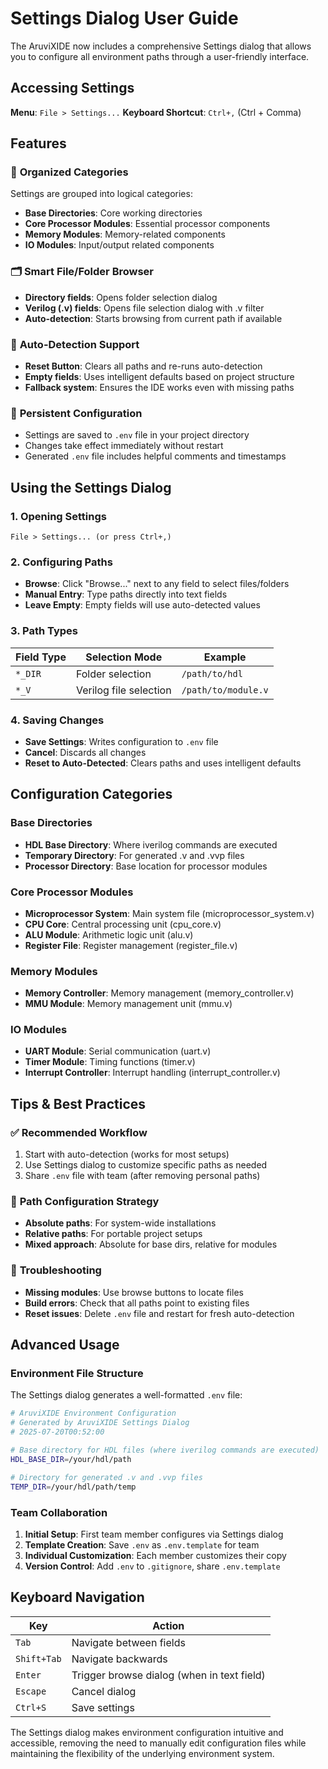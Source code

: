 # Settings Dialog User Guide

The AruviXIDE now includes a comprehensive Settings dialog that allows you to configure all environment paths through a user-friendly interface.

## Accessing Settings

**Menu**: `File > Settings...`
**Keyboard Shortcut**: `Ctrl+,` (Ctrl + Comma)

## Features

### 🎯 **Organized Categories**
Settings are grouped into logical categories:
- **Base Directories**: Core working directories
- **Core Processor Modules**: Essential processor components
- **Memory Modules**: Memory-related components  
- **IO Modules**: Input/output related components

### 🗂️ **Smart File/Folder Browser**
- **Directory fields**: Opens folder selection dialog
- **Verilog (.v) fields**: Opens file selection dialog with .v filter
- **Auto-detection**: Starts browsing from current path if available

### 🔄 **Auto-Detection Support**
- **Reset Button**: Clears all paths and re-runs auto-detection
- **Empty fields**: Uses intelligent defaults based on project structure
- **Fallback system**: Ensures the IDE works even with missing paths

### 💾 **Persistent Configuration**
- Settings are saved to `.env` file in your project directory
- Changes take effect immediately without restart
- Generated `.env` file includes helpful comments and timestamps

## Using the Settings Dialog

### 1. **Opening Settings**
```
File > Settings... (or press Ctrl+,)
```

### 2. **Configuring Paths**
- **Browse**: Click "Browse..." next to any field to select files/folders
- **Manual Entry**: Type paths directly into text fields
- **Leave Empty**: Empty fields will use auto-detected values

### 3. **Path Types**
| Field Type | Selection Mode | Example |
|------------|----------------|---------|
| `*_DIR` | Folder selection | `/path/to/hdl` |
| `*_V` | Verilog file selection | `/path/to/module.v` |

### 4. **Saving Changes**
- **Save Settings**: Writes configuration to `.env` file
- **Cancel**: Discards all changes
- **Reset to Auto-Detected**: Clears paths and uses intelligent defaults

## Configuration Categories

### Base Directories
- **HDL Base Directory**: Where iverilog commands are executed
- **Temporary Directory**: For generated .v and .vvp files  
- **Processor Directory**: Base location for processor modules

### Core Processor Modules
- **Microprocessor System**: Main system file (microprocessor_system.v)
- **CPU Core**: Central processing unit (cpu_core.v)
- **ALU Module**: Arithmetic logic unit (alu.v)
- **Register File**: Register management (register_file.v)

### Memory Modules
- **Memory Controller**: Memory management (memory_controller.v)
- **MMU Module**: Memory management unit (mmu.v)

### IO Modules  
- **UART Module**: Serial communication (uart.v)
- **Timer Module**: Timing functions (timer.v)
- **Interrupt Controller**: Interrupt handling (interrupt_controller.v)

## Tips & Best Practices

### ✅ **Recommended Workflow**
1. Start with auto-detection (works for most setups)
2. Use Settings dialog to customize specific paths as needed
3. Share `.env` file with team (after removing personal paths)

### 🎯 **Path Configuration Strategy**
- **Absolute paths**: For system-wide installations
- **Relative paths**: For portable project setups
- **Mixed approach**: Absolute for base dirs, relative for modules

### 🔧 **Troubleshooting**
- **Missing modules**: Use browse buttons to locate files
- **Build errors**: Check that all paths point to existing files
- **Reset issues**: Delete `.env` file and restart for fresh auto-detection

## Advanced Usage

### Environment File Structure
The Settings dialog generates a well-formatted `.env` file:
```bash
# AruviXIDE Environment Configuration
# Generated by AruviXIDE Settings Dialog
# 2025-07-20T00:52:00

# Base directory for HDL files (where iverilog commands are executed)
HDL_BASE_DIR=/your/hdl/path

# Directory for generated .v and .vvp files
TEMP_DIR=/your/hdl/path/temp
```

### Team Collaboration
1. **Initial Setup**: First team member configures via Settings dialog
2. **Template Creation**: Save `.env` as `.env.template` for team
3. **Individual Customization**: Each member customizes their copy
4. **Version Control**: Add `.env` to `.gitignore`, share `.env.template`

## Keyboard Navigation

| Key | Action |
|-----|--------|
| `Tab` | Navigate between fields |
| `Shift+Tab` | Navigate backwards |
| `Enter` | Trigger browse dialog (when in text field) |
| `Escape` | Cancel dialog |
| `Ctrl+S` | Save settings |

The Settings dialog makes environment configuration intuitive and accessible, removing the need to manually edit configuration files while maintaining the flexibility of the underlying environment system.
